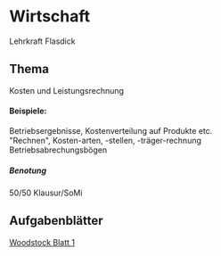# Wirtschaft
Lehrkraft Flasdick

## Thema
Kosten und Leistungsrechnung  
#### Beispiele: 
Betriebsergebnisse, Kostenverteilung auf Produkte etc.  
"Rechnen", Kosten-arten, -stellen, -träger-rechnung  
Betriebsabrechungsbögen  
##### Benotung
50/50 Klausur/SoMi  

## Aufgabenblätter
[Woodstock Blatt 1](Material/20170904_KuL1.pdf)

